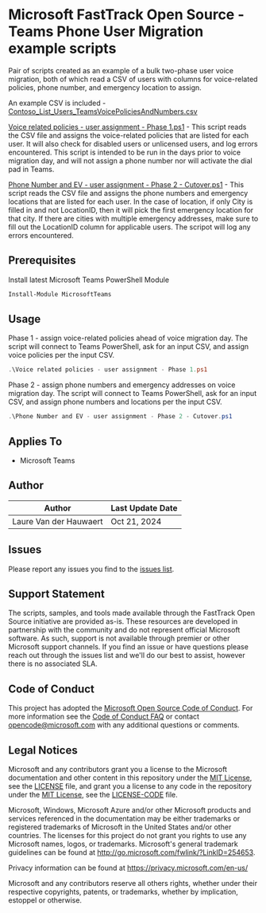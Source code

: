 
# Microsoft FastTrack Open Source - Teams Phone User Migration example scripts

Pair of scripts created as an example of a bulk two-phase user voice migration, both of which read a CSV of users with columns for voice-related policies, phone number, and emergency location to assign.

An example CSV is included - [Contoso_List_Users_TeamsVoicePoliciesAndNumbers.csv](Contoso_List_Users_TeamsVoicePoliciesAndNumbers.csv)

[Voice related policies - user assignment - Phase 1.ps1](Voice%20related%20policies%20-%20user%20assignment%20-%20Phase%201.ps1) - This script reads the CSV file and assigns the voice-related policies that are listed for each user. It will also check for disabled users or unlicensed users, and log errors encountered. This script is intended to be run in the days prior to voice migration day, and will not assign a phone number nor will activate the dial pad in Teams.

[Phone Number and EV - user assignment - Phase 2 - Cutover.ps1](Phone%20Number%20and%20EV%20-%20user%20assignment%20-%20Phase%202%20-%20Cutover.ps1) - This script reads the CSV file and assigns the phone numbers and emergency locations that are listed for each user. In the case of location, if only City is filled in and not LocationID, then it will pick the first emergency location for that city. If there are cities with multiple emergency addresses, make sure to fill out the LocationID column for applicable users. The scripot will log any errors encountered.

## Prerequisites

Install latest Microsoft Teams PowerShell Module

```PowerShell
Install-Module MicrosoftTeams
```

## Usage

Phase 1 - assign voice-related policies ahead of voice migration day. The script will connect to Teams PowerShell, ask for an input CSV, and assign voice policies per the input CSV.

```PowerShell
.\Voice related policies - user assignment - Phase 1.ps1
```

Phase 2 - assign phone numbers and emergency addresses on voice migration day. The script will connect to Teams PowerShell, ask for an input CSV, and assign phone numbers and locations per the input CSV.

```PowerShell
.\Phone Number and EV - user assignment - Phase 2 - Cutover.ps1
```

## Applies To

- Microsoft Teams

## Author

|Author|Last Update Date
|----|--------------------------
|Laure Van der Hauwaert|Oct 21, 2024

## Issues

Please report any issues you find to the [issues list](https://github.com/microsoft/FastTrack/issues).

## Support Statement

The scripts, samples, and tools made available through the FastTrack Open Source initiative are provided as-is. These resources are developed in partnership with the community and do not represent official Microsoft software. As such, support is not available through premier or other Microsoft support channels. If you find an issue or have questions please reach out through the issues list and we'll do our best to assist, however there is no associated SLA.

## Code of Conduct

This project has adopted the [Microsoft Open Source Code of Conduct](https://opensource.microsoft.com/codeofconduct/).
For more information see the [Code of Conduct FAQ](https://opensource.microsoft.com/codeofconduct/faq/) or
contact [opencode@microsoft.com](mailto:opencode@microsoft.com) with any additional questions or comments.

## Legal Notices

Microsoft and any contributors grant you a license to the Microsoft documentation and other content in this repository under the [MIT License](https://opensource.org/licenses/MIT), see the [LICENSE](LICENSE) file, and grant you a license to any code in the repository under the [MIT License](https://opensource.org/licenses/MIT), see the [LICENSE-CODE](LICENSE-CODE) file.

Microsoft, Windows, Microsoft Azure and/or other Microsoft products and services referenced in the documentation may be either trademarks or registered trademarks of Microsoft in the United States and/or other countries. The licenses for this project do not grant you rights to use any Microsoft names, logos, or trademarks. Microsoft's general trademark guidelines can be found at http://go.microsoft.com/fwlink/?LinkID=254653.

Privacy information can be found at https://privacy.microsoft.com/en-us/

Microsoft and any contributors reserve all others rights, whether under their respective copyrights, patents,
or trademarks, whether by implication, estoppel or otherwise.
